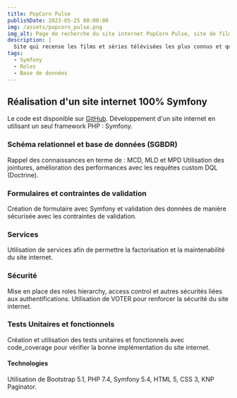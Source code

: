 ```yaml
---
title: PopCorn Pulse
publishDate: 2023-05-25 00:00:00
img: /assets/popcorn_pulse.png
img_alt: Page de recherche du site internet PopCorn Pulse, site de films et séries télévisées
description: |
  Site qui recense les films et séries télévisées les plus connus et qui donne la possibilité de laisser un commentaire et d'enregistrer en favoris les films qui ont été les plus marquant.
tags:
  - Symfony
  - Roles
  - Base de données
---
```


## Réalisation d'un site internet 100% Symfony

Le code est disponible sur <a href="https://github.com/Christelle-Hidoine/popcorn-pulse">GitHub</a>.
Développement d'un site internet en utilisant un seul framework PHP : Symfony.

### Schéma relationnel et base de données (SGBDR)

Rappel des connaissances en terme de : MCD, MLD et MPD
Utilisation des jointures, amélioration des performances avec les requêtes custom DQL (Doctrine).

### Formulaires et contraintes de validation

Création de formulaire avec Symfony et validation des données de manière sécurisée avec les contraintes de validation.

### Services

Utilisation de services afin de permettre la factorisation et la maintenabilité du site internet.

### Sécurité

Mise en place des roles hierarchy, access control et autres sécurités liées aux authentifications.
Utilisation de VOTER pour renforcer la sécurité du site internet.

### Tests Unitaires et fonctionnels

Création et utilisation des tests unitaires et fonctionnels avec code_coverage pour vérifier la bonne implémentation du site internet.

#### Technologies

Utilisation de Bootstrap 5.1, PHP 7.4, Symfony 5.4, HTML 5, CSS 3, KNP Paginator.
